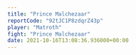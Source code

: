 ```yaml
---
title: "Prince Malchezaar"
reportCode: "92tJC1P8zdqrZ43p"
player: "Matroth"
fight: "Prince Malchezaar"
date: 2021-10-16T13:08:36.936000+00:00
---
```

